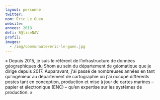 ```yaml
---
layout: personne
twitter: 
nom: Éric Le Guen
website:
annees: 2018
defi: B@liseNAV
profil:
images:
  - /img/communaute/eric-le-guen.jpg
---
```


« Depuis 2015, je suis le référent de l’infrastructure de
données géographiques du Shom au sein du département de géomatique
que je dirige depuis 2017. Auparavant, j'ai passé de nombreuses
années en tant qu’ingénieur au département de cartographie où j'ai
occupé différents postes tant en conception, production et mise à jour
de cartes marines – papier et électronique (ENC) – qu’en expertise sur
les systèmes de production. »
